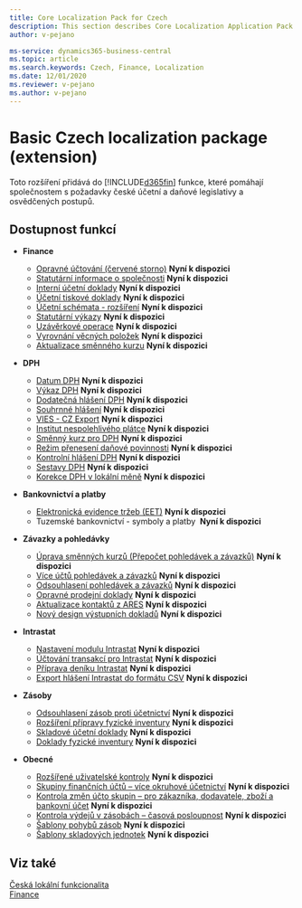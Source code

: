 ```yaml
---
title: Core Localization Pack for Czech
description: This section describes Core Localization Application Pack for Czech extension functionality.
author: v-pejano

ms-service: dynamics365-business-central
ms.topic: article
ms.search.keywords: Czech, Finance, Localization
ms.date: 12/01/2020
ms.reviewer: v-pejano
ms.author: v-pejano
---
```


# Basic Czech localization package (extension)

Toto rozšíření přidává do [!INCLUDE[d365fin](../../includes/d365fin_md.md)] funkce, které pomáhají společnostem s požadavky české účetní a daňové legislativy a osvědčených postupů.

## Dostupnost funkcí

- **Finance**
  - [Opravné účtování (červené storno)](how-to-use-corrections-posting.md) **Nyní k dispozici**
  - [Statutární informace o společnosti](statutory-company-information.md) **Nyní k dispozici**
  - [Interní účetní doklady](internal-financial-documents) **Nyní k dispozici**
  - [Účetní tiskové doklady](accounting-output-documents.md) **Nyní k dispozici**
  - [Účetní schémata - rozšíření](how-to-use-accounting-schedule-feature.md) **Nyní k dispozici**
  - [Statutární výkazy](statutory-statements.md) **Nyní k dispozici**
  - [Uzávěrkové operace](year-close-operations.md) **Nyní k dispozici**
  - [Vyrovnání věcných položek](general-ledger-entries-application.md) **Nyní k dispozici**
  - [Aktualizace směnného kurzu](how-to-update-exchange-rate.md) **Nyní k dispozici**
  
- **DPH**
  - [Datum DPH](how-to-setup-vat-date.md) **Nyní k dispozici**
  - [Výkaz DPH](vat-statement.md) **Nyní k dispozici**
  - [Dodatečná hlášení DPH](supplementary-vat-statement.md) **Nyní k dispozici**
  - [Souhrnné hlášení](vies-cz.md) **Nyní k dispozici**
  - [VIES - CZ Export](how-to-use-vies-cz-export.md) **Nyní k dispozici**
  - [Institut nespolehlivého plátce](unreliable-payer.md) **Nyní k dispozici**
  - [Směnný kurz pro DPH](how-to-setup-vat-exchange-rate.md) **Nyní k dispozici**
  - [Režim přenesení daňové povinnosti](how-to-setup-and-post-reverse-charge.md) **Nyní k dispozici**
  - [Kontrolní hlášení DPH](vat-control-report.md) **Nyní k dispozici**
  - [Sestavy DPH](vat-reports-cz.md) **Nyní k dispozici**
  - [Korekce DPH v lokální měně](how-to-setup-vat-correction-local-currency.md) **Nyní k dispozici**

- **Bankovnictví a platby**
  - [Elektronická evidence tržeb (EET)](eet.md) **Nyní k dispozici**
  - Tuzemské bankovnictví - symboly a platby  **Nyní k dispozici**

- **Závazky a pohledávky**
  - [Úprava směnných kurzů (Přepočet pohledávek a závazků)](how-to-use-exchange-rates-adjustment-feature.md) **Nyní k dispozici**
  - [Více účtů pohledávek a závazků](how-to-use-multiple-payables-receivables-accounts) **Nyní k dispozici**
  - [Odsouhlasení pohledávek a závazků](customers-vendors-reconciliations.md) **Nyní k dispozici**
  - [Opravné prodejní doklady](sales-correcting-documents.md) **Nyní k dispozici**
  - [Aktualizace kontaktů z ARES](how-to-update-contacts-from-ares.md) **Nyní k dispozici**
  - [Nový design výstupních dokladů](new-design-of-output-documents.md) **Nyní k dispozici**

- **Intrastat**
  - [Nastavení modulu Intrastat](intrastat.md) **Nyní k dispozici**
  - [Účtování transakcí pro Intrastat](intrastat.md) **Nyní k dispozici**
  - [Příprava deníku Intrastat](intrastat.md) **Nyní k dispozici**
  - [Export hlášení Intrastat do formátu CSV](intrastat.md) **Nyní k dispozici**

- **Zásoby**
  - [Odsouhlasení zásob proti účetnictví](how-to-use-inventory-gl-reconciliation-enhancements.md) **Nyní k dispozici**
  - [Rozšíření přípravy fyzické inventury](advanced-features-physical-inventory.md) **Nyní k dispozici**
  - [Skladové účetní doklady](how-to-use-inventory-operations-document.md) **Nyní k dispozici**
  - [Doklady fyzické inventury](how-to-use-inventory-counting-documents.md) **Nyní k dispozici**

- **Obecné**
  - [Rozšířené uživatelské kontroly](how-to-setup-extended-user-control.md) **Nyní k dispozici**
  - [Skupiny finančních účtů – více okruhové účetnictví](how-to-use-multi-circuit-accounting.md) **Nyní k dispozici**
  - [Kontrola změn účto skupin – pro zákazníka, dodavatele, zboží a bankovní účet](check-of-posting-group-changing.md) **Nyní k dispozici**
  - [Kontrola výdejů v zásobách – časová posloupnost](check-output-inventory-time-sequence.md) **Nyní k dispozici**
  - [Šablony pohybů zásob](inventory-movement-templates.md) **Nyní k dispozici**
  - [Šablony skladových jednotek](stockkeeping-unit-templates.md) **Nyní k dispozici**

## Viz také  

[Česká lokální funkcionalita](czech-local-functionality.md)  
[Finance](../../finance.md)
